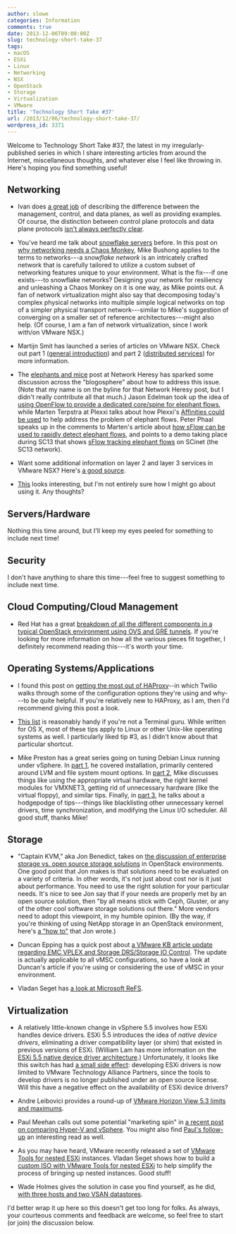 ```yaml
---
author: slowe
categories: Information
comments: true
date: 2013-12-06T09:00:00Z
slug: technology-short-take-37
tags:
- macOS
- ESXi
- Linux
- Networking
- NSX
- OpenStack
- Storage
- Virtualization
- VMware
title: 'Technology Short Take #37'
url: /2013/12/06/technology-short-take-37/
wordpress_id: 3371
---
```


Welcome to Technology Short Take #37, the latest in my irregularly-published series in which I share interesting articles from around the Internet, miscellaneous thoughts, and whatever else I feel like throwing in. Here's hoping you find something useful!

## Networking

* Ivan does [a great job](http://blog.ipspace.net/2013/08/management-control-and-data-planes-in.html) of describing the difference between the management, control, and data planes, as well as providing examples. Of course, the distinction between control plane protocols and data plane protocols [isn't always perfectly clear](http://blog.ipspace.net/2013/10/what-exactly-is-control-plane.html).

* You've heard me talk about [snowflake servers](http://martinfowler.com/bliki/SnowflakeServer.html) before. In this post on [why networking needs a Chaos Monkey](http://www.plexxi.com/2013/10/designing-resilience-case-network-chaos-monkey/), Mike Bushong applies to the terms to networks---a _snowflake network_ is an intricately crafted network that is carefully tailored to utilize a custom subset of networking features unique to your environment. What is the fix---if one exists---to snowflake networks? Designing your network for resiliency and unleashing a Chaos Monkey on it is one way, as Mike points out. A fan of network virtualization might also say that decomposing today's complex physical networks into multiple simple logical networks on top of a simpler physical transport network---similar to Mike's suggestion of converging on a smaller set of reference architectures---might also help. (Of course, I am a fan of network virtualization, since I work with/on VMware NSX.)

* Martijn Smit has launched a series of articles on VMware NSX. Check out part 1 ([general introduction](http://lostdomain.org/2013/10/20/vmware-nsx-general/)) and part 2 ([distributed services](http://lostdomain.org/2013/11/03/vmware-nsx-distributed-services/)) for more information.

* The [elephants and mice](http://networkheresy.com/2013/11/01/of-mice-and-elephants/) post at Network Heresy has sparked some discussion across the "blogosphere" about how to address this issue. (Note that my name is on the byline for that Network Heresy post, but I didn't really contribute all that much.) Jason Edelman took up the idea of [using OpenFlow to provide a dedicated core/spine for elephant flows](http://www.jedelman.com/1/post/2013/11/a-dedicated-data-center-corespine-for-your-special-elephants.html), while Marten Terpstra at Plexxi talks about how Plexxi's [Affinities could be used](http://www.plexxi.com/2013/11/elephants-need-affinities/#sthash.35qrqBIn.dpbs) to help address the problem of elephant flows. Peter Phaal speaks up in the comments to Marten's article about [how sFlow can be used to rapidly detect elephant flows](http://blog.sflow.com/2013/01/rapidly-detecting-large-flows-sflow-vs.html), and points to a demo taking place during SC13 that shows [sFlow tracking elephant flows](http://blog.sflow.com/2013/11/sc13-large-flow-demo.html) on SCinet (the SC13 network).

* Want some additional information on layer 2 and layer 3 services in VMware NSX? Here's [a good source](http://blog.ipspace.net/2013/11/layer-2-and-layer-3-switching-in-vmware.html).

* [This](https://github.com/johann8384/puppet-routing/) looks interesting, but I'm not entirely sure how I might go about using it. Any thoughts?

## Servers/Hardware

Nothing this time around, but I'll keep my eyes peeled for something to include next time!

## Security

I don't have anything to share this time---feel free to suggest something to include next time.

## Cloud Computing/Cloud Management

* Red Hat has a great [breakdown of all the different components in a typical OpenStack environment using OVS and GRE tunnels](http://openstack.redhat.com/Networking_in_too_much_detail). If you're looking for more information on how all the various pieces fit together, I definitely recommend reading this---it's worth your time.

## Operating Systems/Applications

* I found this post on [getting the most out of HAProxy](https://www.twilio.com/engineering/2013/10/16/haproxy)--in which Twilio walks through some of the configuration options they're using and why---to be quite helpful. If you're relatively new to HAProxy, as I am, then I'd recommend giving this post a look.

* [This list](http://www.maclife.com/article/columns/terminal_101_5_timesaving_tips_and_tricks) is reasonably handy if you're not a Terminal guru. While written for OS X, most of these tips apply to Linux or other Unix-like operating systems as well. I particularly liked tip #3, as I didn't know about that particular shortcut.

* Mike Preston has a great series going on tuning Debian Linux running under vSphere. In [part 1](http://blog.mwpreston.net/2013/08/06/tuning-linux-debian-in-a-vsphere-vm-part-1-installation/), he covered installation, primarily centered around LVM and file system mount options. In [part 2](http://blog.mwpreston.net/2013/08/09/tuning-linux-debian-in-a-vsphere-vm-part-2-virtual-hardware/), Mike discusses things like using the appropriate virtual hardware, the right kernel modules for VMXNET3, getting rid of unnecessary hardware (like the virtual floppy), and similar tips. Finally, in [part 3](http://blog.mwpreston.net/2013/09/16/tuning-linux-debian-in-a-vsphere-vm-part-3-usrbinrandom/), he talks about a hodgepodge of tips---things like blacklisting other unnecessary kernel drivers, time synchronization, and modifying the Linux I/O scheduler. All good stuff, thanks Mike!

## Storage

* "Captain KVM," aka Jon Benedict, takes on [the discussion of enterprise storage vs. open source storage solutions](http://captainkvm.com/2013/10/openstack-netapp-not-such-an-odd-couple/) in OpenStack environments. One good point that Jon makes is that solutions need to be evaluated on a variety of criteria. In other words, it's not just about cost nor is it just about performance. You need to use the right solution for your particular needs. It's nice to see Jon say that if your needs are properly met by an open source solution, then "by all means stick with Ceph, Gluster, or any of the other cool software storage solutions out there." More vendors need to adopt this viewpoint, in my humble opinion. (By the way, if you're thinking of using NetApp storage in an OpenStack environment, here's [a "how to"](http://captainkvm.com/2013/10/using-netapp-cinder-drivers-with-openstack/) that Jon wrote.)

* Duncan Epping has a quick post about [a VMware KB article update regarding EMC VPLEX and Storage DRS/Storage IO Control](http://www.yellow-bricks.com/2013/11/01/emc-vplex-storage-drs-storage-io-control/). The update is actually applicable to all vMSC configurations, so have a look at Duncan's article if you're using or considering the use of vMSC in your environment.

* Vladan Seget has [a look at Microsoft ReFS](http://www.vladan.fr/microsoft-refs-first-look/).

## Virtualization

* A relatively little-known change in vSphere 5.5 involves how ESXi handles device drivers. ESXi 5.5 introduces the idea of _native device drivers_, eliminating a driver compatibility layer (or shim) that existed in previous versions of ESXi. (William Lam has more information on the [ESXi 5.5 native device driver architecture](http://www.virtuallyghetto.com/2013/10/esxi-55-introduces-new-native-device.html).) Unfortunately, it looks like this switch has had [a small side effect](http://www.v-front.de/2013/10/the-good-and-bad-of-new-native-driver.html): developing ESXi drivers is now limited to VMware Technology Alliance Partners, since the tools to develop drivers is no longer published under an open source license. Will this have a negative effect on the availability of ESXi device drivers?

* Andre Leibovici provides a round-up of [VMware Horizon View 5.3 limits and maximums](http://myvirtualcloud.net/?p=5518).

* Paul Meehan calls out some potential "marketing spin" in [a recent post on comparing Hyper-V and vSphere](http://www.virtualizationsoftware.com/vsphere-hyper-v-phoney-war/). You might also find [Paul's follow-up](http://www.virtualizationsoftware.com/the-phony-war-continuesshooting-blanks/) an interesting read as well.

* As you may have heard, VMware recently released a set of [VMware Tools for nested ESXi](http://www.virtuallyghetto.com/2013/11/w00t-vmware-tools-for-nested-esxi.html) instances. Vladan Seget shows how to build a [custom ISO with VMware Tools for nested ESXi](http://www.vladan.fr/how-to-build-a-custom-iso-with-vmware-tools-for-nested-esxi/) to help simplify the process of bringing up nested instances. Good stuff!

* Wade Holmes gives the solution in case you find yourself, as he did, [with three hosts and two VSAN datastores](https://vwade.wordpress.com/2013/10/31/three-hosts-two-vsan-datastores/).

I'd better wrap it up here so this doesn't get too long for folks. As always, your courteous comments and feedback are welcome, so feel free to start (or join) the discussion below.
